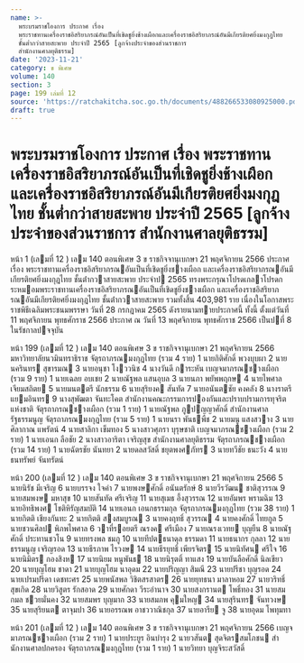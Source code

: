 ```yaml
---
name: >-
  พระบรมราชโองการ ประกาศ เรื่อง
  พระราชทานเครื่องราชอิสริยาภรณ์อันเป็นที่เชิดชูยิ่งช้างเผือกและเครื่องราชอิสริยาภรณ์อันมีเกียรติยศยิ่งมงกุฎไทย
  ชั้นต่ำกว่าสายสะพาย ประจำปี 2565 [ลูกจ้างประจำของส่วนราชการ
  สำนักงานศาลยุติธรรม]
date: '2023-11-21'
category: ข พิเศษ
volume: 140
section: 3
page: 199 เล่มที่ 12
source: 'https://ratchakitcha.soc.go.th/documents/488266533080925000.pdf'
draft: true
---
```


# พระบรมราชโองการ ประกาศ เรื่อง พระราชทานเครื่องราชอิสริยาภรณ์อันเป็นที่เชิดชูยิ่งช้างเผือกและเครื่องราชอิสริยาภรณ์อันมีเกียรติยศยิ่งมงกุฎไทย ชั้นต่ำกว่าสายสะพาย ประจำปี 2565 [ลูกจ้างประจำของส่วนราชการ สำนักงานศาลยุติธรรม]

หน้า 1 (เลมที่ 12 ) เลม 140 ตอนพิเศษ 3 ข ราชกิจจานุเบกษา 21 พฤศจิกายน 2566 ประกาศ เรื่อง พระราชทานเครื่องราชอิสริยาภรณอันเป็นที่เชิดชูยิ่งชางเผือก และเครื่องราชอิสริยาภรณอันมีเกียรติยศยิ่งมงกุฎไทย ชั้นต่ํากวาสายสะพาย ประจําป 2565 ทรงพระกรุณาโปรดเกลาโปรดกระหมอมพระราชทานเครื่องราชอิสริยาภรณอันเป็นที่เชิดชูยิ่งชางเผือก และเครื่องราชอิสริยาภรณอันมีเกียรติยศยิ่งมงกุฎไทย ชั้นต่ํากวาสายสะพาย รวมทั้งสิ้น 403,981 ราย เนื่องในโอกาสพระราชพิธีเฉลิมพระชนมพรรษา วันที่ 28 กรกฎาคม 2565 ดังรายนามทายประกาศนี้ ทั้งนี้ ตั้งแต่วันที่ 11 พฤศจิกายน พุทธศักราช 2566 ประกาศ ณ วันที่ 13 พฤศจิกายน พุทธศักราช 2566 เป็นปที่ 8 ในรัชกาลปจจุบัน

หน้า 199 (เลมที่ 12 ) เลม 140 ตอนพิเศษ 3 ข ราชกิจจานุเบกษา 21 พฤศจิกายน 2566 มหาวิทยาลัยนวมินทราธิราช จัตุรถาภรณมงกุฎไทย (รวม 4 ราย) 1 นายกิติศักดิ์ พวงบุบผา 2 นายนครินทร สุขารมณ 3 นายอนุชา โงววนิช 4 นางวันดี การะหัน เบญจมาภรณชางเผือก (รวม 9 ราย) 1 นายเฉลย อบเชย 2 นายณัฐพล แสนอุบล 3 นายนภา พยัพพฤกษ 4 นายไพศาล เจียมสถิตย 5 นายมนตตรี นักธรรม 6 นายสุริยงค สันทัด 7 นายอนันตชัย คงคลัง 8 นางราตรี แยมอินทร 9 นางสุพัฒตา จันทะโคต สํานักงานคณะกรรมการปองกันและปราบปรามการทุจริตแห่งชาติ จัตุรถาภรณชางเผือก (รวม 1 ราย) 1 นายณัฐพล ภูปญญาศักดิ์ สํานักงานศาลรัฐธรรมนูญ จัตุรถาภรณมงกุฎไทย (รวม 5 ราย) 1 นายนรา พันธพืช 2 นายมนู แสงสวาง 3 นายศิลากาณ แพรัตน์ 4 นายสาลิกา เข็มทอง 5 นางสาวศุภรา บุรุษชาติ เบญจมาภรณชางเผือก (รวม 2 ราย) 1 นายเอนก ลือชัย 2 นางสาวอาริตา เจริญสุข สํานักงานศาลยุติธรรม จัตุรถาภรณชางเผือก (รวม 14 ราย) 1 นายฉัตรชัย นันทยา 2 นายดลสวัสดิ์ ชยุตพงศภัทร 3 นายทวีชัย ธนะวัง 4 นายธนทรัพย์ จันทรัตน์

หน้า 200 (เลมที่ 12 ) เลม 140 ตอนพิเศษ 3 ข ราชกิจจานุเบกษา 21 พฤศจิกายน 2566 5 นายนิรัช มีเจริญ 6 นายบรรจง ใจคํา 7 นายพงษศักดิ์ อนันตรักษ์ 8 นายวีรวัฒน ชาติสุวรรณ 9 นายสมพงษ มหาสุข 10 นายสันทัด ศรีเจริญ 11 นายสุเมธ อึ้งสุวรรณ 12 นายอัมพร พรามฉิม 13 นายอิทธิพงศ โชติหิรัญสมบัติ 14 นายเอนก เอนกธรรมกุล จัตุรถาภรณมงกุฎไทย (รวม 38 ราย) 1 นายกิตติ เชียงกันทะ 2 นายกิตติ สงสมบูรณ 3 นายคงฤทธิ์ สุวรรณ 4 นายคงศักดิ์ ไทยกูล 5 นายชวนศิลป พิภพไพศาล 6 วาที่รอยตรี ณรงค ศรีเมือง 7 นายณรงเวทย บุญยืน 8 นายณัฐศักดิ์ ประทานชวโน 9 นายทรงพล ชมภู 10 นายทีปตธนาดุล ธรรมดา 11 นายธนากร กุลลา 12 นายธรรมนูญ เจริญรอด 13 นายธีรภาพ ไรวงษ 14 นายธีรยุทธิ์ เพียรจิตร 15 นายนิทัศน ศรีใจ 16 นายนิมิตร กองสิงห 17 นายนิยม หนูพันธ 18 นายนิรุตติ์ ทาแสง 19 นายบันลือศักดิ์ นิลเขียว 20 นายบุญโฮม ชาดา 21 นายบุญโฮม นาอุดม 22 นายปริญญา สิมณี 23 นายปรีชา บุญรอด 24 นายเปรมปรีดา เดชทะศร 25 นายพนัสพล วิชิตสรสาตร 26 นายยุทธนา มาลาหอม 27 นายวริทธิ์ สุขเกิด 28 นายวิสูตร รักสอาด 29 นายศักดา วีระอํานาจ 30 นายสงกรานต โพธิ์ทอง 31 นายสมกมล ชวยมั่นคง 32 นายสมพร บุญมาก 33 นายสมภพ คุมใหญ 34 นายสุรินทร จันทวงษ 35 นายสุริยนต ตาจุมปา 36 นายอรรณพ อาชววาณิชกุล 37 นายอารีย จู 38 นายอุดม โพทุมทา

หน้า 201 (เลมที่ 12 ) เลม 140 ตอนพิเศษ 3 ข ราชกิจจานุเบกษา 21 พฤศจิกายน 2566 เบญจมาภรณชางเผือก (รวม 2 ราย) 1 นายประยูร อินบํารุง 2 นายวสันต สุดจิตรสมโภชน สํานักงานศาลปกครอง จัตุรถาภรณมงกุฎไทย (รวม 1 ราย) 1 นายวิทยา บุญจิระสวัสดิ์
